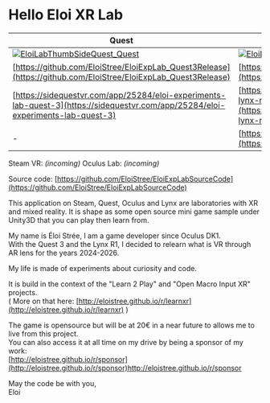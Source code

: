 # Hello Eloi XR Lab

Quest | Lynx   
-|-  
[![EloiLabThumbSideQuest_Quest](https://github.com/EloiStree/HelloEloiLab/assets/20149493/9552c634-a2a2-4929-8f69-63f2561cc54f)](https://github.com/EloiStree/EloiExpLab_Quest3Release) | [![EloiLabThumbSideQuest_Lynx](https://github.com/EloiStree/HelloEloiLab/assets/20149493/aa461a84-757f-4ab1-9a61-06581a608c9a)](https://github.com/EloiStree/EloiExpLab_LynxRelease)  
[https://github.com/EloiStree/EloiExpLab_Quest3Release](https://github.com/EloiStree/EloiExpLab_Quest3Release) | [https://github.com/EloiStree/EloiExpLab_LynxRelease](https://github.com/EloiStree/EloiExpLab_LynxRelease)
[https://sidequestvr.com/app/25284/eloi-experiments-lab-quest-3](https://sidequestvr.com/app/25284/eloi-experiments-lab-quest-3) | [https://sidequestvr.com/app/25889/eloi-exp-lab-lynx-r1-only](https://sidequestvr.com/app/25889/eloi-exp-lab-lynx-r1-only)
 - | [https://portal.lynx-r.com/apps/view/4/eloi-lab](https://portal.lynx-r.com/apps/view/4/eloi-lab)
Steam VR: _(incoming)_
Oculus Lab: _(incoming)_

Source code: [https://github.com/EloiStree/EloiExpLabSourceCode](https://github.com/EloiStree/EloiExpLabSourceCode)

This application on Steam, Quest, Oculus and Lynx are laboratories with XR and mixed reality. 
It is shape as some open source mini game sample under Unity3D that you can play then learn from.  

My name is Éloi Strée, I am a game developer since Oculus DK1.   
With the Quest 3 and the Lynx R1, I decided to relearn what is VR through AR lens for the years 2024-2026.   

My life is made of experiments about curiosity and code.   

It is build in the context of the "Learn 2 Play" and "Open Macro Input XR" projects.  
( More on that here: [http://eloistree.github.io/r/learnxr](http://eloistree.github.io/r/learnxr) )  

The game is opensource but will be at 20€ in a near future to allows me to live from this project.  
You can also access it at all time on my drive by being a sponsor of my work:  
[http://eloistree.github.io/r/sponsor](http://eloistree.github.io/r/sponsor)http://eloistree.github.io/r/sponsor  


May the code be with you,  
Eloi  
